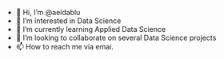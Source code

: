 - 👋 Hi, I’m @aeidablu
- 👀 I’m interested in Data Science
- 🌱 I’m currently learning Applied Data Science
- 💞️ I’m looking to collaborate on several Data Science projects 
- 📫 How to reach me via emai.

<!---
aeidablu/aeidablu is a ✨ special ✨ repository because its `README.md` (this file) appears on your GitHub profile.
You can click the Preview link to take a look at your changes.
--->
